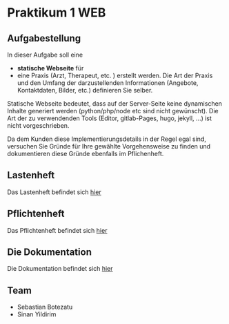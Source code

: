 # Praktikum 1 WEB

## Aufgabestellung

In dieser Aufgabe soll eine 
- **statische Webseite** für
- eine Praxis (Arzt, Therapeut, etc. )
erstellt werden. Die Art der Praxis und den Umfang der darzustellenden Informationen (Angebote, Kontaktdaten, Bilder, etc.) definieren Sie selber. 

Statische Webseite bedeutet, dass auf der Server-Seite keine dynamischen Inhalte generiert werden (python/php/node etc sind nicht gewünscht).
Die Art der zu verwendenden Tools (Editor, gitlab-Pages, hugo, jekyll, ...) ist nicht vorgeschrieben.


Da dem Kunden diese Implementierungsdetails in der Regel egal sind, versuchen Sie Gründe für Ihre gewählte Vorgehensweise zu finden und dokumentieren  diese Gründe ebenfalls im Pflichenheft. 

## Lastenheft

Das Lastenheft befindet sich [hier](./LASTENHEFT.md)

## Pflichtenheft

Das Pflichtenheft befindet sich [hier](./PFLICHTENHEFT.md)

## Die Dokumentation

Die Dokumentation befindet sich [hier](./Dokumentation/DOKUMENTATION.md)

## Team

- Sebastian Botezatu
- Sinan Yildirim
